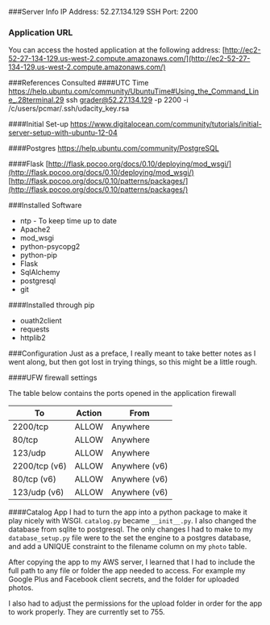 ###Server Info
IP Address: 52.27.134.129 
SSH Port: 2200

### Application URL
You can access the hosted application at the following address: [http://ec2-52-27-134-129.us-west-2.compute.amazonaws.com/](http://ec2-52-27-134-129.us-west-2.compute.amazonaws.com/)

###References Consulted
####UTC Time
https://help.ubuntu.com/community/UbuntuTime#Using_the_Command_Line_.28terminal.29
ssh grader@52.27.134.129 -p 2200 -i /c/users/pcmar/.ssh/udacity_key.rsa

####Initial Set-up
https://www.digitalocean.com/community/tutorials/initial-server-setup-with-ubuntu-12-04

####Postgres
https://help.ubuntu.com/community/PostgreSQL

####Flask
[http://flask.pocoo.org/docs/0.10/deploying/mod_wsgi/](http://flask.pocoo.org/docs/0.10/deploying/mod_wsgi/)
[http://flask.pocoo.org/docs/0.10/patterns/packages/](http://flask.pocoo.org/docs/0.10/patterns/packages/)

###Installed Software
- ntp - To keep time up to date
- Apache2
- mod_wsgi
- python-psycopg2
- python-pip
- Flask
- SqlAlchemy
- postgresql
- git

####Installed through pip
- ouath2client
- requests
- httplib2

###Configuration
Just as a preface, I really meant to take better notes as I went along, but then got lost in trying things, so this might be a little rough.

####UFW firewall settings

The table below contains the ports opened in the application firewall

| To | Action  | From |
| --- | ------  | ---- |
| 2200/tcp | ALLOW | Anywhere |
| 80/tcp   | ALLOW  | Anywhere |
| 123/udp | ALLOW   | Anywhere |
| 2200/tcp (v6)  |  ALLOW  | Anywhere (v6) |
| 80/tcp (v6)  | ALLOW | Anywhere (v6) |
| 123/udp (v6) | ALLOW | Anywhere (v6) |

####Catalog App
I had to turn the app into a python package to make it play nicely with WSGI. `catalog.py` became `__init__.py`. I also changed the database from sqlite to postgresql. The only changes I had to make to my `database_setup.py` file were to the set the engine to a postgres database, and add a UNIQUE constraint to the filename column on my `photo` table.

After copying the app to my AWS server, I learned that I had to include the full path to any file or folder the app needed to access. For example my Google Plus and Facebook client secrets, and the folder for uploaded photos.

I also had to adjust the permissions for the upload folder in order for the app to work properly. They are currently set to 755.
